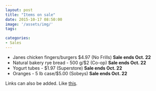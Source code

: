 ```yaml
---
layout: post
title: "Items on sale"
date: 2015-10-17 08:50:00
image: '/assets/img/'
tags:

categories:
- Sales
---
```




- Janes chicken fingers/burgers $4.97 (No Frills) **Sale ends Oct. 22**
- Natural bakery rye bread - 500 g/$2 (Co-op) **Sale ends Oct. 22**
- Yogurt tubes - $1.97 (Superstore) **Sale ends Oct. 22**
- Oranges - 5 lb case/$5.00 (Sobeys) **Sale ends Oct. 22** 

Links can also be added. Like [this](http://google.ca).
